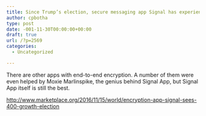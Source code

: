 ```yaml
---
title: Since Trump’s election, secure messaging app Signal has experienced four times its usual growth
author: cpbotha
type: post
date: -001-11-30T00:00:00+00:00
draft: true
url: /?p=2569
categories:
  - Uncategorized

---
```

There are other apps with end-to-end encryption. A number of them were even helped by Moxie Marlinspike, the genius behind Signal App, but Signal App itself is still the best.

http://www.marketplace.org/2016/11/15/world/encryption-app-signal-sees-400-growth-election